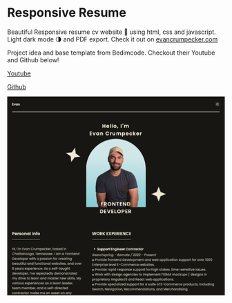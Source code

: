 # Responsive Resume
Beautiful Responsive resume cv website 📄 using html, css and javascript. Light dark mode 🌗 and PDF export. Check it out on [evancrumpecker.com](https://www.evancrumpecker.com)

Project idea and base template from Bedimcode. Checkout their Youtube and Github below!

[Youtube](https://www.youtube.com/c/Bedimcode)

[Github](https://github.com/bedimcode)

![Resume cv](/evan_preview.png)
